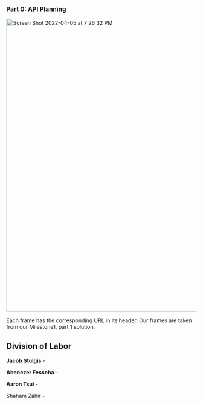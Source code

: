 ### Part 0: API Planning

<img width="774" alt="Screen Shot 2022-04-05 at 7 26 32 PM" src="https://user-images.githubusercontent.com/77024369/161867114-b3203ace-8151-4ee8-9c02-83d3d6e6f421.png">

Each frame has the corresponding URL in its header. Our frames are taken from our Milestone1, part 1 solution. 


## Division of Labor

**Jacob Stulgis** - 

**Abenezer Fesseha** - 

**Aaron Tsui** - 

Shaham Zahir - 
